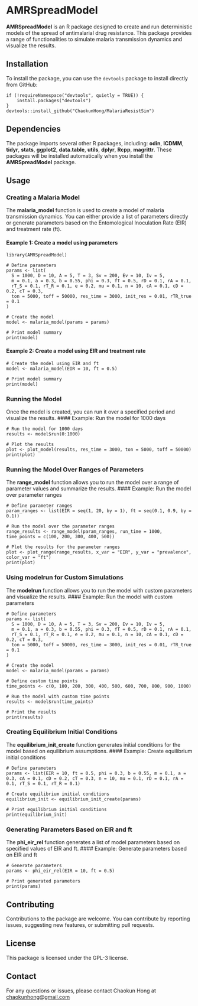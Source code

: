 # AMRSpreadModel

**AMRSpreadModel** is an R package designed to create and run deterministic models of the spread of antimalarial drug resistance. This package provides a range of functionalities to simulate malaria transmission dynamics and visualize the results.

## Installation

To install the package, you can use the `devtools` package to install directly from GitHub:

```{r}
if (!requireNamespace("devtools", quietly = TRUE)) {
    install.packages("devtools")
}
devtools::install_github("ChaokunHong/MalariaResistSim")
```

## Dependencies

The package imports several other R packages, including: **odin**, **ICDMM**, **tidyr**, **stats**, **ggplot2**, **data.table**, **utils**, **dplyr**, **Rcpp**, **magrittr**. These packages will be installed automatically when you install the **AMRSpreadModel** package.

## Usage

### Creating a Malaria Model

The **malaria_model** function is used to create a model of malaria transmission dynamics. You can either provide a list of parameters directly or generate parameters based on the Entomological Inoculation Rate (EIR) and treatment rate (ft).

#### Example 1: Create a model using parameters

```{r}
library(AMRSpreadModel)

# Define parameters
params <- list(
  S = 1000, D = 10, A = 5, T = 3, Sv = 200, Ev = 10, Iv = 5,
  m = 0.1, a = 0.3, b = 0.55, phi = 0.3, fT = 0.5, rD = 0.1, rA = 0.1,
  rT_S = 0.1, rT_R = 0.1, e = 0.2, mu = 0.1, n = 10, cA = 0.1, cD = 0.2, cT = 0.3,
  ton = 5000, toff = 50000, res_time = 3000, init_res = 0.01, rTR_true = 0.1
)

# Create the model
model <- malaria_model(params = params)

# Print model summary
print(model)
```

#### Example 2: Create a model using EIR and treatment rate

```{r}
# Create the model using EIR and ft
model <- malaria_model(EIR = 10, ft = 0.5)

# Print model summary
print(model)
```

### Running the Model

Once the model is created, you can run it over a specified period and visualize the results. \#### Example: Run the model for 1000 days

```{r}
# Run the model for 1000 days
results <- model$run(0:1000)

# Plot the results
plot <- plot_model(results, res_time = 3000, ton = 5000, toff = 50000)
print(plot)
```

### Running the Model Over Ranges of Parameters

The **range_model** function allows you to run the model over a range of parameter values and summarize the results. \#### Example: Run the model over parameter ranges

```{r}
# Define parameter ranges
param_ranges <- list(EIR = seq(1, 20, by = 1), ft = seq(0.1, 0.9, by = 0.1))

# Run the model over the parameter ranges
range_results <- range_model(param_ranges, run_time = 1000, time_points = c(100, 200, 300, 400, 500))

# Plot the results for the parameter ranges
plot <- plot_range(range_results, x_var = "EIR", y_var = "prevalence", color_var = "ft")
print(plot)
```

### Using **modelrun** for Custom Simulations

The **modelrun** function allows you to run the model with custom parameters and visualize the results. \#### Example: Run the model with custom parameters

```{r}
# Define parameters
params <- list(
  S = 1000, D = 10, A = 5, T = 3, Sv = 200, Ev = 10, Iv = 5,
  m = 0.1, a = 0.3, b = 0.55, phi = 0.3, fT = 0.5, rD = 0.1, rA = 0.1,
  rT_S = 0.1, rT_R = 0.1, e = 0.2, mu = 0.1, n = 10, cA = 0.1, cD = 0.2, cT = 0.3,
  ton = 5000, toff = 50000, res_time = 3000, init_res = 0.01, rTR_true = 0.1
)

# Create the model
model <- malaria_model(params = params)

# Define custom time points
time_points <- c(0, 100, 200, 300, 400, 500, 600, 700, 800, 900, 1000)

# Run the model with custom time points
results <- model$run(time_points)

# Print the results
print(results)
```

### Creating Equilibrium Initial Conditions

The **equilibrium_init_create** function generates initial conditions for the model based on equilibrium assumptions. \#### Example: Create equilibrium initial conditions

```{r}
# Define parameters
params <- list(EIR = 10, ft = 0.5, phi = 0.3, b = 0.55, m = 0.1, a = 0.3, cA = 0.1, cD = 0.2, cT = 0.3, n = 10, mu = 0.1, rD = 0.1, rA = 0.1, rT_S = 0.1, rT_R = 0.1)

# Create equilibrium initial conditions
equilibrium_init <- equilibrium_init_create(params)

# Print equilibrium initial conditions
print(equilibrium_init)
```

### Generating Parameters Based on EIR and ft

The **phi_eir_rel** function generates a list of model parameters based on specified values of EIR and ft. \#### Example: Generate parameters based on EIR and ft

```{r}
# Generate parameters
params <- phi_eir_rel(EIR = 10, ft = 0.5)

# Print generated parameters
print(params)
```

## Contributing

Contributions to the package are welcome. You can contribute by reporting issues, suggesting new features, or submitting pull requests.

## License

This package is licensed under the GPL-3 license.

## Contact

For any questions or issues, please contact Chaokun Hong at [chaokunhong\@gmail.com](mailto:chaokunhong@gmail.com)
